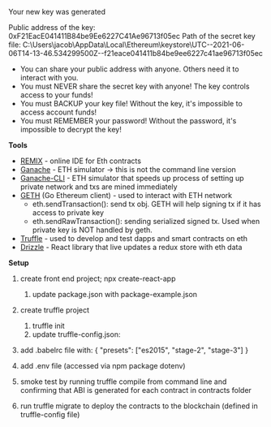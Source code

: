 Your new key was generated

Public address of the key:   0xF21EacE041411B84be9Ee6227C41Ae96713f05ec
Path of the secret key file: C:\Users\jacob\AppData\Local\Ethereum\keystore\UTC--2021-06-06T14-13-46.534299500Z--f21eace041411b84be9ee6227c41ae96713f05ec

- You can share your public address with anyone. Others need it to interact with you.
- You must NEVER share the secret key with anyone! The key controls access to your funds!
- You must BACKUP your key file! Without the key, it's impossible to access account funds!
- You must REMEMBER your password! Without the password, it's impossible to decrypt the key!

**Tools**
* [REMIX](https://remix.ethereum.org/) - online IDE for Eth contracts
* [Ganache](https://www.trufflesuite.com/ganache) - ETH simulator -> this is not the command line version 
* [Ganache-CLI](https://github.com/trufflesuite/ganache-cli) - ETH simulator that speeds up process of setting up private network and txs are mined immediately
* [GETH](https://geth.ethereum.org/) (Go Ethereum client)  - used to interact with ETH network
  * eth.sendTransaction(): send tx obj.  GETH will help signing tx if it has access to private key
  * eth.sendRawTransaction(): sending serialized signed tx. Used when private key is NOT handled by geth. 
* [Truffle](https://truffleframework.com) - used to develop and test dapps and smart contracts on eth
* [Drizzle](https://www.trufflesuite.com/drizzle) - React library that live updates a redux store with eth data


**Setup**
1) create front end project; npx create-react-app <appname>
   1) update package.json with package-example.json 
2) create truffle project
   1) truffle init
   2) update truffle-config.json: 



3) add .babelrc file with: { "presets": ["es2015", "stage-2", "stage-3"] } 
4) add .env file (accessed via npm package dotenv)
5) smoke test by running truffle compile from command line and confirming that ABI is generated for each contract in contracts folder
6) run truffle migrate to deploy the contracts to the blockchain (defined in truffle-config file)


